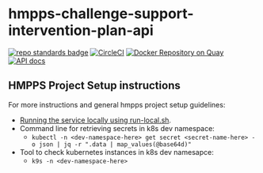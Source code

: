 # hmpps-challenge-support-intervention-plan-api
[![repo standards badge](https://img.shields.io/badge/dynamic/json?color=blue&style=flat&logo=github&label=MoJ%20Compliant&query=%24.result&url=https%3A%2F%2Foperations-engineering-reports.cloud-platform.service.justice.gov.uk%2Fapi%2Fv1%2Fcompliant_public_repositories%2Fhmpps-challenge-support-intervention-plan-api)](https://operations-engineering-reports.cloud-platform.service.justice.gov.uk/public-github-repositories.html#hmpps-challenge-support-intervention-plan-api "Link to report")
[![CircleCI](https://circleci.com/gh/ministryofjustice/hmpps-challenge-support-intervention-plan-api/tree/main.svg?style=svg)](https://circleci.com/gh/ministryofjustice/hmpps-challenge-support-intervention-plan-api)
[![Docker Repository on Quay](https://quay.io/repository/hmpps/hmpps-challenge-support-intervention-plan-api/status "Docker Repository on Quay")](https://quay.io/repository/hmpps/hmpps-challenge-support-intervention-plan-api)
[![API docs](https://img.shields.io/badge/API_docs_-view-85EA2D.svg?logo=swagger)](https://hmpps-challenge-support-intervention-plan-api-dev.hmpps.service.justice.gov.uk/webjars/swagger-ui/index.html?configUrl=/v3/api-docs)

## HMPPS Project Setup instructions

For more instructions and general hmpps project setup guidelines:
- [Running the service locally using run-local.sh](docs/RUNNING_LOCALLY.md).
- Command line for retrieving secrets in k8s dev namespace:
  - ```kubectl -n <dev-namespace-here> get secret <secret-name-here> -o json | jq -r ".data | map_values(@base64d)"```
- Tool to check kubernetes instances in k8s dev namesapce:
  - ```k9s -n <dev-namespace-here>```
